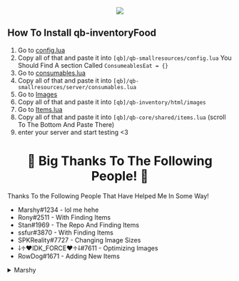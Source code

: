 <p align="center">
<img src="https://forum.cfx.re/uploads/default/original/4X/3/1/f/31f52745e02a82d87b50858715844d3daade903d.png">
</p>

## How To Install **qb-inventoryFood**

1. Go to [config.lua](https://github.com/Marshxan/qb-inventoryfood/blob/main/config.lua)
2. Copy all of that and paste it into ``[qb]/qb-smallresources/config.lua`` You Should Find A section Called ``ConsumeablesEat = {}``
3. Go to [consumables.lua](https://github.com/Marshxan/qb-inventoryfood/blob/main/consumables.lua) 
4. Copy all of that and paste it into ``[qb]/qb-smallresources/server/consumables.lua``
5. Go to [Images](https://github.com/Marshxan/qb-inventoryfood/tree/main/images)
6. Copy all of that and paste it into ``[qb]/qb-inventory/html/images``
7. Go to [Items.lua](https://github.com/Marshxan/qb-inventoryfood/blob/main/items.lua)
8. Copy all of that and paste it into ``[qb]/qb-core/shared/items.lua`` (scroll To The Bottom And Paste There)
9. enter your server and start testing <3


<h1 align="center"> 🎉 Big Thanks To The Following People! 🎉 </h1>

Thanks To the Following People That Have Helped Me In Some Way!

- Marshy#1234 - lol me hehe
- Rony#2511 - With Finding Items
- Stan#1969 - The Repo And Finding Items
- ssfur#3870 - With Finding Items
- SPKReality#7727 - Changing Image Sizes
- ⸸♱♥IDK_FORCE♥♱⸸#7611 - Optimizing Images
- RowDog#1671 - Adding New Items



<details>
<summary>Marshy</summary>
<b>-</b> lol me hehe<br>
</tr>
